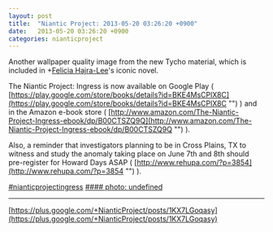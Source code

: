 ```yaml
---
layout: post
title:  "Niantic Project: 2013-05-20 03:26:20 +0900"
date:   2013-05-20 03:26:20 +0900
categories: nianticproject
---
```

Another wallpaper quality image from the new Tycho material, which is included in +[Felicia Hajra-Lee](https://plus.google.com/118344555717370644832 "")'s iconic novel.

The Niantic Project: Ingress is now available on Google Play ( [https://play.google.com/store/books/details?id=BKE4MsCPlX8C](https://play.google.com/store/books/details?id=BKE4MsCPlX8C "") ) and in the Amazon e-book store ( [http://www.amazon.com/The-Niantic-Project-Ingress-ebook/dp/B00CTSZQ9Q](http://www.amazon.com/The-Niantic-Project-Ingress-ebook/dp/B00CTSZQ9Q "") ).

Also, a reminder that investigators planning to be in Cross Plains, TX to witness and study the anomaly taking place on June 7th and 8th should pre-register for Howard Days ASAP ( [http://www.rehupa.com/?p=3854](http://www.rehupa.com/?p=3854 "") ).

[#nianticprojectingress](https://plus.google.com/s/%23nianticprojectingress "")
[#### photo: undefined](https://lh3.googleusercontent.com/-p6e6lk97orU/UZkYbC8FvLI/AAAAAAAAGmM/noda8hKKeto/s0-d/epiphany.png "")
- - -
[https://plus.google.com/+NianticProject/posts/1KX7LGoqasy](https://plus.google.com/+NianticProject/posts/1KX7LGoqasy)

